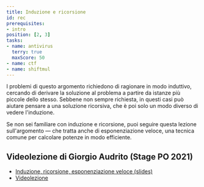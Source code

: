 ```yaml
---
title: Induzione e ricorsione
id: rec
prerequisites:
- intro
position: [2, 3]
tasks:
- name: antivirus
  terry: true
  maxScore: 50
- name: ctf
- name: shiftmul
---
```


I problemi di questo argomento richiedono di ragionare in modo induttivo, cercando di derivare la soluzione al problema a partire da istanze più piccole dello stesso.
Sebbene non sempre richiesta, in questi casi può aiutare pensare a una soluzione ricorsiva, che è poi solo un modo diverso di vedere l'induzione.

Se non sei familiare con induzione e ricorsione, puoi seguire questa lezione sull'argomento — che tratta anche di esponenziazione veloce, una tecnica comune per calcolare potenze in modo efficiente.

## Videolezione di Giorgio Audrito (Stage PO 2021)

- [Induzione, ricorsione, esponenziazione veloce (slides)](https://wiki.olinfo.it/2021/ricorsione_fastexp.pdf)
- [Videolezione](https://youtu.be/8sr5Of-Bb1s)

